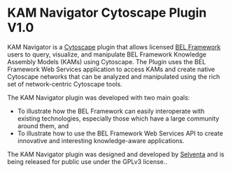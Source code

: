 KAM Navigator Cytoscape Plugin V1.0
===================================

KAM Navigator is a [Cytoscape](http://www.cytoscape.org/) plugin that allows licensed [BEL Framework](http://www.belframework.org/) users to query, visualize, and 
manipulate BEL Framework Knowledge Assembly Models (KAMs) using Cytoscape. The Plugin uses the BEL Framework Web Services 
application to access KAMs and create native Cytoscape networks that can be analyzed and manipulated using the 
rich set of network-centric Cytoscape tools.

The KAM Navigator plugin was developed with two main goals:

-   To illustrate how the BEL Framework can easily interoperate with existing technologies, especially those which have a large community around them, and
-   To illustrate how to use the BEL Framework Web Services API to create innovative and interesting knowledge-aware applications.

The KAM Navigator plugin was designed and developed by [Selventa](http://www.selventa.com) and is being released 
for public use under the GPLv3 license..


